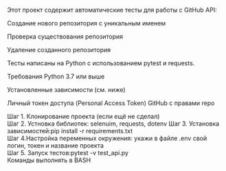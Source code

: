 Этот проект содержит автоматические тесты для работы с GitHub API:

Создание нового репозитория с уникальным именем

Проверка существования репозитория

Удаление созданного репозитория

Тесты написаны на Python с использованием pytest и requests.

Требования
Python 3.7 или выше

Установленные зависимости (см. ниже)

Личный токен доступа (Personal Access Token) GitHub с правами repo

Шаг 1. Клонирование проекта (если ещё не сделал)   
Шаг 2. Устновка библиотек: selenuim, requests, dotenv
Шаг 3. Установка зависимостей:pip install -r requirements.txt    
Шаг 4.Настройка переменных окружения: укажи в файле .env свой логин, токен и название проекта  
Шаг 5. Запуск тестов:pytest -v test_api.py  
Команды выполнять в BASH  
